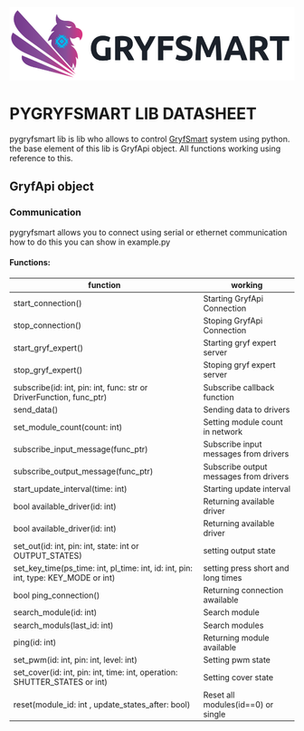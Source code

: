 ![GryfSmart logo](docs/logo.png)

# PYGRYFSMART LIB DATASHEET

pygryfsmart lib is lib who allows to control [GryfSmart](https://gryfsmart.pl) system using python. the base element of this lib is GryfApi object. All functions working using reference to this.

## GryfApi object

### Communication

pygryfsmart allows you to connect using serial or ethernet communication how to do this you can show in example.py 

#### Functions:

|function|working|
|--------|-------|
|start_connection() |Starting GryfApi Connection|
|stop_connection() |Stoping GryfApi Connection|
|start_gryf_expert() |Starting gryf expert server|
|stop_gryf_expert() |Stoping gryf expert server|
|subscribe(id: int, pin: int, func: str or DriverFunction, func_ptr) |Subscribe callback function|
|send_data() |Sending data to drivers|
|set_module_count(count: int) |Setting module count in network|
|subscribe_input_message(func_ptr) |Subscribe input messages from drivers|
|subscribe_output_message(func_ptr) |Subscribe output messages from drivers|
|start_update_interval(time: int) |Starting update interval|
|bool available_driver(id: int) |Returning available driver|
|bool available_driver(id: int) |Returning available driver|
|set_out(id: int, pin: int, state: int or OUTPUT_STATES)|setting output state|
|set_key_time(ps_time: int, pl_time: int, id: int, pin: int, type: KEY_MODE or int)|setting press short and long times|
|bool ping_connection()|Returning connection awailable|
|search_module(id: int)|Search module|
|search_moduls(last_id: int)|Search modules|
|ping(id: int)|Returning module available|
|set_pwm(id: int, pin: int, level: int)|Setting pwm state|
|set_cover(id: int, pin: int, time: int, operation: SHUTTER_STATES or int)|Setting cover state|
|reset(module_id: int , update_states_after: bool)|Reset all modules(id==0) or single|



